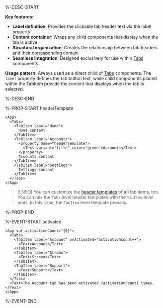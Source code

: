 %-DESC-START

**Key features:**
- **Label definition**: Provides the clickable tab header text via the label property
- **Content container**: Wraps any child components that display when the tab is active
- **Structural organization**: Creates the relationship between tab headers and their corresponding content
- **Seamless integration**: Designed exclusively for use within [Tabs](/components/Tabs) components

**Usage pattern:**
Always used as a direct child of [Tabs](/components/Tabs) components. The `label` property defines the tab button text, while child components placed within the TabItem provide the content that displays when the tab is selected.

%-DESC-END

%-PROP-START headerTemplate

```xmlui-pg copy {7-9} display name="Example: headerTemplate" /headerTemplate/ height="200px" 
<App>
  <Tabs>
    <TabItem label="Home">
      Home content
    </TabItem>
    <TabItem label="Accounts">
      <property name="headerTemplate">
        <Text variant="title" color="green">Accounts</Text>
      </property>
      Accounts content
    </TabItem>
    <TabItem label="Settings">
      Settings content
    </TabItem>
  </Tabs>
</App>
```

> [!INFO] You can customize the [header templates](./Tabs#headertemplate) of **all** tab items, too. You can mix the `Tabs` level header templates with the `TabItem` level ones. In this case, the `TabItem` level template prevails.

%-PROP-END

%-EVENT-START activated

```xmlui-pg copy display name="Example: activated" /onActivated/ height="200px" 
<App var.activationCount="{0}">
  <Tabs>
    <TabItem label="Account" onActivated="activationCount++">
      <Text>Account</Text>
    </TabItem>
    <TabItem label="Stream">
      <Text>Stream</Text>
    </TabItem>
    <TabItem label="Support">
      <Text>Support</Text>
    </TabItem>
  </Tabs>
  <Text>The Account tab has been activated {activationCount} times.</Text>
</App>
```

%-EVENT-END
